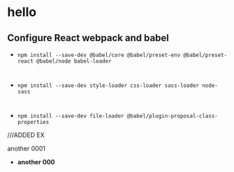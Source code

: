 # hello

## Configure React webpack and babel

- ```npm install --save-dev @babel/core @babel/preset-env @babel/preset-react @babel/node babel-loader```
#
- ```npm install --save-dev style-loader css-loader sass-loader node-sass```
#
- ```npm install --save-dev file-loader @babel/plugin-proposal-class-properties```


///ADDED EX

another 0001

- **another 000**
